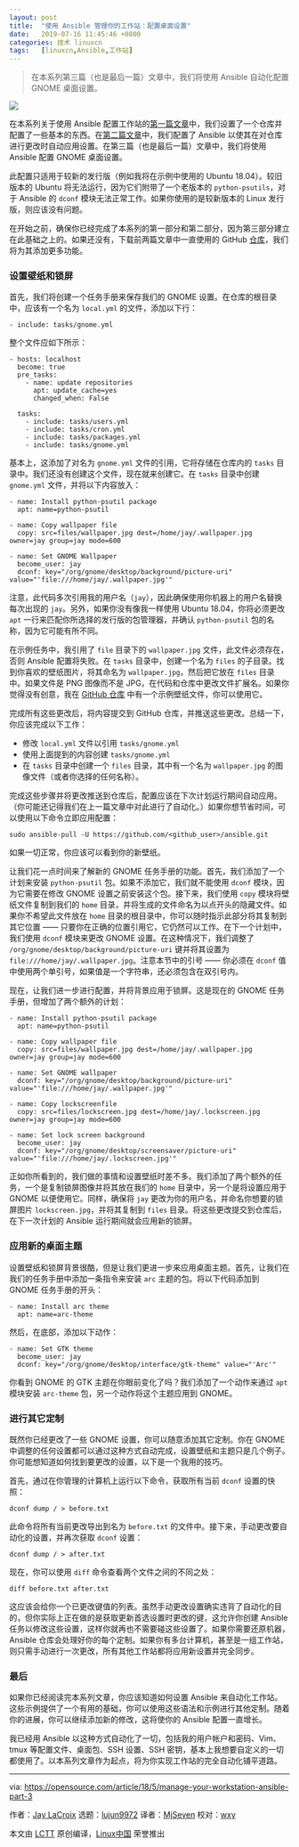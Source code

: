 ```yaml
---
layout: post
title:	"使用 Ansible 管理你的工作站：配置桌面设置"
date:	2019-07-16 11:45:46 +0800 
categories:	技术 linuxcn 
tags:	[linuxcn,Ansible,工作站]
---
```




> 
> 在本系列第三篇（也是最后一篇）文章中，我们将使用 Ansible 自动化配置 GNOME 桌面设置。
> 
> 
> 


![](/Asserts/Images//attachment/album/201907/16/114537wwtc7n6pempwr56c.jpg)


在本系列关于使用 Ansible 配置工作站的[第一篇文章](/article-10434-1.html)中，我们设置了一个仓库并配置了一些基本的东西。在[第二篇文章](/article-10449-1.html)中，我们配置了 Ansible 以使其在对仓库进行更改时自动应用设置。在第三篇（也是最后一篇）文章中，我们将使用 Ansible 配置 GNOME 桌面设置。


此配置只适用于较新的发行版（例如我将在示例中使用的 Ubuntu 18.04）。较旧版本的 Ubuntu 将无法运行，因为它们附带了一个老版本的 `python-psutils`，对于 Ansible 的 `dconf` 模块无法正常工作。如果你使用的是较新版本的 Linux 发行版，则应该没有问题。


在开始之前，确保你已经完成了本系列的第一部分和第二部分，因为第三部分建立在此基础之上的。如果还没有，下载前两篇文章中一直使用的 GitHub [仓库](https://github.com/jlacroix82/ansible_article.git)，我们将为其添加更多功能。


### 设置壁纸和锁屏


首先，我们将创建一个任务手册来保存我们的 GNOME 设置。在仓库的根目录中，应该有一个名为 `local.yml` 的文件，添加以下行：



```
- include: tasks/gnome.yml
```

整个文件应如下所示：



```
- hosts: localhost
  become: true
  pre_tasks:
    - name: update repositories
      apt: update_cache=yes
      changed_when: False

  tasks:
    - include: tasks/users.yml
    - include: tasks/cron.yml
    - include: tasks/packages.yml
    - include: tasks/gnome.yml
```

基本上，这添加了对名为 `gnome.yml` 文件的引用，它将存储在仓库内的 `tasks` 目录中。我们还没有创建这个文件，现在就来创建它。在 `tasks` 目录中创建 `gnome.yml` 文件，并将以下内容放入：



```
- name: Install python-psutil package
  apt: name=python-psutil

- name: Copy wallpaper file
  copy: src=files/wallpaper.jpg dest=/home/jay/.wallpaper.jpg owner=jay group=jay mode=600

- name: Set GNOME Wallpaper
  become_user: jay
  dconf: key="/org/gnome/desktop/background/picture-uri" value="'file:///home/jay/.wallpaper.jpg'"
```

注意，此代码多次引用我的用户名（`jay`），因此确保使用你机器上的用户名替换每次出现的 `jay`。另外，如果你没有像我一样使用 Ubuntu 18.04，你将必须更改 `apt` 一行来匹配你所选择的发行版的包管理器，并确认 `python-psutil` 包的名称，因为它可能有所不同。


在示例任务中，我引用了 `file` 目录下的 `wallpaper.jpg` 文件，此文件必须存在，否则 Ansible 配置将失败。在 `tasks` 目录中，创建一个名为 `files` 的子目录。找到你喜欢的壁纸图片，将其命名为 `wallpaper.jpg`，然后把它放在 `files` 目录中。如果文件是 PNG 图像而不是 JPG，在代码和仓库中更改文件扩展名。如果你觉得没有创意，我在 [GitHub 仓库](https://github.com/jlacroix82/ansible_article.git) 中有一个示例壁纸文件，你可以使用它。


完成所有这些更改后，将内容提交到 GitHub 仓库，并推送这些更改。总结一下，你应该完成以下工作：


* 修改 `local.yml` 文件以引用 `tasks/gnome.yml`
* 使用上面提到的内容创建 `tasks/gnome.yml`
* 在 `tasks` 目录中创建一个 `files` 目录，其中有一个名为 `wallpaper.jpg` 的图像文件（或者你选择的任何名称）。


完成这些步骤并将更改推送到仓库后，配置应该在下次计划运行期间自动应用。（你可能还记得我们在上一篇文章中对此进行了自动化。）如果你想节省时间，可以使用以下命令立即应用配置：



```
sudo ansible-pull -U https://github.com/<github_user>/ansible.git
```

如果一切正常，你应该可以看到你的新壁纸。


让我们花一点时间来了解新的 GNOME 任务手册的功能。首先，我们添加了一个计划来安装 `python-psutil` 包。如果不添加它，我们就不能使用 `dconf` 模块，因为它需要在修改 GNOME 设置之前安装这个包。接下来，我们使用 `copy` 模块将壁纸文件复制到我们的 `home` 目录，并将生成的文件命名为以点开头的隐藏文件。如果你不希望此文件放在 `home` 目录的根目录中，你可以随时指示此部分将其复制到其它位置 —— 只要你在正确的位置引用它，它仍然可以工作。在下一个计划中，我们使用 `dconf` 模块来更改 GNOME 设置。在这种情况下，我们调整了 `/org/gnome/desktop/background/picture-uri` 键并将其设置为 `file:///home/jay/.wallpaper.jpg`。注意本节中的引号 —— 你必须在 `dconf` 值中使用两个单引号，如果值是一个字符串，还必须包含在双引号内。


现在，让我们进一步进行配置，并将背景应用于锁屏。这是现在的 GNOME 任务手册，但增加了两个额外的计划：



```
- name: Install python-psutil package
  apt: name=python-psutil

- name: Copy wallpaper file
  copy: src=files/wallpaper.jpg dest=/home/jay/.wallpaper.jpg owner=jay group=jay mode=600

- name: Set GNOME wallpaper
  dconf: key="/org/gnome/desktop/background/picture-uri" value="'file:///home/jay/.wallpaper.jpg'"

- name: Copy lockscreenfile
  copy: src=files/lockscreen.jpg dest=/home/jay/.lockscreen.jpg owner=jay group=jay mode=600

- name: Set lock screen background
  become_user: jay
  dconf: key="/org/gnome/desktop/screensaver/picture-uri" value="'file:///home/jay/.lockscreen.jpg'"
```

正如你所看到的，我们做的事情和设置壁纸时差不多。我们添加了两个额外的任务，一个是复制锁屏图像并将其放在我们的 `home` 目录中，另一个是将设置应用于 GNOME 以便使用它。同样，确保将 `jay` 更改为你的用户名，并命名你想要的锁屏图片 `lockscreen.jpg`，并将其复制到 `files` 目录。将这些更改提交到仓库后，在下一次计划的 Ansible 运行期间就会应用新的锁屏。


### 应用新的桌面主题


设置壁纸和锁屏背景很酷，但是让我们更进一步来应用桌面主题。首先，让我们在我们的任务手册中添加一条指令来安装 `arc` 主题的包。将以下代码添加到 GNOME 任务手册的开头：



```
- name: Install arc theme
  apt: name=arc-theme
```

然后，在底部，添加以下动作：



```
- name: Set GTK theme
  become_user: jay
  dconf: key="/org/gnome/desktop/interface/gtk-theme" value="'Arc'"
```

你看到 GNOME 的 GTK 主题在你眼前变化了吗？我们添加了一个动作来通过 `apt` 模块安装 `arc-theme` 包，另一个动作将这个主题应用到 GNOME。


### 进行其它定制


既然你已经更改了一些 GNOME 设置，你可以随意添加其它定制。你在 GNOME 中调整的任何设置都可以通过这种方式自动完成，设置壁纸和主题只是几个例子。你可能想知道如何找到要更改的设置，以下是一个我用的技巧。


首先，通过在你管理的计算机上运行以下命令，获取所有当前 `dconf` 设置的快照：



```
dconf dump / > before.txt
```

此命令将所有当前更改导出到名为 `before.txt` 的文件中。接下来，手动更改要自动化的设置，并再次获取 `dconf` 设置：



```
dconf dump / > after.txt
```

现在，你可以使用 `diff` 命令查看两个文件之间的不同之处：



```
diff before.txt after.txt
```

这应该会给你一个已更改键值的列表。虽然手动更改设置确实违背了自动化的目的，但你实际上正在做的是获取更新首选设置时更改的键，这允许你创建 Ansible 任务以修改这些设置，这样你就再也不需要碰这些设置了。如果你需要还原机器，Ansible 仓库会处理好你的每个定制。如果你有多台计算机，甚至是一组工作站，则只需手动进行一次更改，所有其他工作站都将应用新设置并完全同步。


### 最后


如果你已经阅读完本系列文章，你应该知道如何设置 Ansible 来自动化工作站。这些示例提供了一个有用的基础，你可以使用这些语法和示例进行其他定制。随着你的进展，你可以继续添加新的修改，这将使你的 Ansible 配置一直增长。


我已经用 Ansible 以这种方式自动化了一切，包括我的用户帐户和密码、Vim、tmux 等配置文件、桌面包、SSH 设置、SSH 密钥，基本上我想要自定义的一切都使用了。以本系列文章作为起点，将为你实现工作站的完全自动化铺平道路。




---


via: <https://opensource.com/article/18/5/manage-your-workstation-ansible-part-3>


作者：[Jay LaCroix](https://opensource.com/users/jlacroix) 选题：[lujun9972](https://github.com/lujun9972) 译者：[MjSeven](https://github.com/MjSeven) 校对：[wxy](https://github.com/wxy)


本文由 [LCTT](https://github.com/LCTT/TranslateProject) 原创编译，[Linux中国](https://linux.cn/) 荣誉推出
